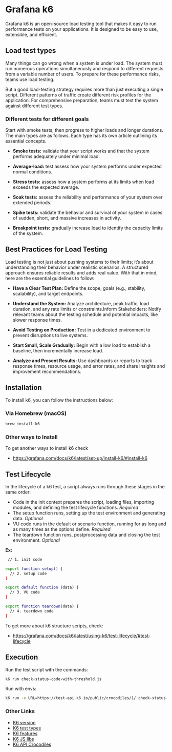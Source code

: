 # Grafana k6

Grafana k6 is an open-source load testing tool that makes it easy to run performance tests on your applications. It is designed to be easy to use, extensible, and efficient.

## Load test types

Many things can go wrong when a system is under load. The system must run numerous operations simultaneously and respond to different requests from a variable number of users. To prepare for these performance risks, teams use load testing.

But a good load-testing strategy requires more than just executing a single script. Different patterns of traffic create different risk profiles for the application. For comprehensive preparation, teams must test the system against different test types.

### Different tests for different goals

Start with smoke tests, then progress to higher loads and longer durations.
The main types are as follows. Each type has its own article outlining its essential concepts.

- <b>Smoke tests:</b>
  validate that your script works and that the system performs adequately under minimal load.

- <b>Average-load:</b>
  test assess how your system performs under expected normal conditions.

- <b>Stress tests:</b>
  assess how a system performs at its limits when load exceeds the expected average.

- <b>Soak tests:</b>
  assess the reliability and performance of your system over extended periods.

- <b>Spike tests:</b>
  validate the behavior and survival of your system in cases of sudden, short, and massive increases in activity.

- <b>Breakpoint tests:</b>
  gradually increase load to identify the capacity limits of the system.

## Best Practices for Load Testing
Load testing is not just about pushing systems to their limits; it’s about understanding their behavior under realistic scenarios. A structured approach ensures reliable results and adds real value. With that in mind, here are the essential guidelines to follow:

- <b>Have a Clear Test Plan:</b> 
    Define the scope, goals (e.g., stability, scalability), and target endpoints.

- <b>Understand the System:</b> 
    Analyze architecture, peak traffic, load duration, and any rate limits or constraints.Inform Stakeholders: Notify relevant teams about the testing schedule and potential impacts, like slower response times.

- <b>Avoid Testing on Production:</b> 
    Test in a dedicated environment to prevent disruptions to live systems.

- <b>Start Small, Scale Gradually:</b> 
    Begin with a low load to establish a baseline, then incrementally increase load.

- <b>Analyze and Present Results:</b> 
    Use dashboards or reports to track response times, resource usage, and error rates, and share insights and improvement recommendations.  

## Installation

To install k6, you can follow the instructions below:

### Via Homebrew (macOS)

```sh
brew install k6
``` 

### Other ways to Install

To get another ways to install k6 check </br>
- https://grafana.com/docs/k6/latest/set-up/install-k6/#install-k6

## Test Lifecycle

In the lifecycle of a k6 test, a script always runs through these stages in the same order:

- Code in the init context prepares the script, loading files, importing modules, and defining the test lifecycle functions. <i>Required</i>
- The setup function runs, setting up the test environment and generating data. <i>Optional</i>
- VU code runs in the default or scenario function, running for as long and as many times as the options define. <i>Required</i>
- The teardown function runs, postprocessing data and closing the test environment. <i>Optional</i>
 
<b>Ex:</b>
```sh
 // 1. init code

export function setup() {
  // 2. setup code
}

export default function (data) {
  // 3. VU code
}

export function teardown(data) {
  // 4. teardown code
}
```

To get more about k6 structure scripts, check: </br> 
- https://grafana.com/docs/k6/latest/using-k6/test-lifecycle/#test-lifecycle 

## Execution

Run the test script with the commands:

```sh
k6 run check-status-code-with-threshold.js
```

Run with envs:
```sh
k6 run -e URL=https://test-api.k6.io/public/crocodiles/1/ check-status-code-with-env.js --duration 5s --vus 10
```

### Other Links
- [K6 version](https://grafana.com/docs/k6/latest/)
- [K6 test types](https://grafana.com/docs/k6/latest/testing-guides/test-types/#different-tests-for-different-goals/)
- [K6 features](https://grafana.com/docs/k6/latest/using-k6/)
- [K6 JS libs](https://jslib.k6.io/)
- [K6 API Crocodiles](https://test-api.k6.io/public/crocodiles/1/)